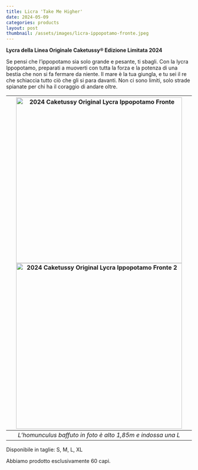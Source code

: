 ```yaml
---
title: Licra 'Take Me Higher'
date: 2024-05-09
categories: products
layout: post
thumbnail: /assets/images/licra-ippopotamo-fronte.jpeg
---
```

**Lycra della Linea Originale Caketussy® Edizione Limitata 2024**

Se pensi che l’ippopotamo sia solo grande e pesante, ti sbagli. Con la lycra Ippopotamo, preparati a muoverti con tutta la forza e la potenza di una bestia che non si fa fermare da niente. Il mare è la tua giungla, e tu sei il re che schiaccia tutto ciò che gli si para davanti. Non ci sono limiti, solo strade spianate per chi ha il coraggio di andare oltre.

| <img src="{{ site.baseurl }}/assets/images/licra-ippopotamo-fronte.jpeg" alt="2024 Caketussy Original Lycra Ippopotamo Fronte" class="wide-img;" style="height: 450px"> <img src="{{ site.baseurl }}/assets/images/licra-ippopotamo-retro.jpeg" alt="2024 Caketussy Original Lycra Ippopotamo Fronte 2" class="wide-img;" style="height: 450px"> |
|:--:|
| *L’homunculus baffuto in foto è alto 1,85m e indossa una L* |

Disponibile in taglie: S, M, L, XL

Abbiamo prodotto esclusivamente 60 capi.

